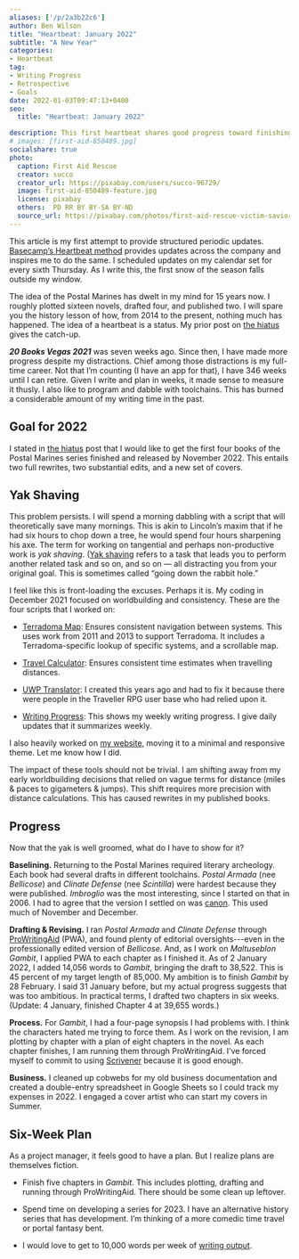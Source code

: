 ```yaml
---
aliases: ['/p/2a3b22c6']
author: Ben Wilson
title: "Heartbeat: January 2022"
subtitle: "A New Year"
categories:
- Heartbeat
tag:
- Writing Progress
- Retrospective
- Goals
date: 2022-01-03T09:47:13+0400
seo:
  title: "Heartbeat: January 2022"

description: This first heartbeat shares good progress toward finishing 4 books in 2022.
# images: [first-aid-850489.jpg]
socialshare: true
photo:
  caption: First Aid Rescue
  creator: succo
  creator_url: https://pixabay.com/users/succo-96729/
  image: first-aid-850489-feature.jpg
  license: pixabay
  others:  PD RR BY BY-SA BY-ND
  source_url: https://pixabay.com/photos/first-aid-rescue-victim-savior-850489/
---
```


This article is my first attempt to provide structured periodic updates. [Basecamp’s Heartbeat method](https://world.hey.com/jason/what-s-in-a-heartbeat-4fd72d0e) provides updates across the company and inspires me to do the same. I scheduled updates on my calendar set for every sixth Thursday. As I write this, the first snow of the season falls outside my window.

The idea of the Postal Marines has dwelt in my mind for 15 years now. I roughly plotted sixteen novels, drafted four, and published two. I will spare you the history lesson of how, from 2014 to the present, nothing much has happened. The idea of a heartbeat is a status. My prior post on [the hiatus](/p/223fe4c7) gives the catch-up.

***20 Books Vegas 2021*** was seven weeks ago. Since then, I have made more progress despite my distractions. Chief among those distractions is my full-time career. Not that I’m counting (I have an app for that), I have 346 weeks until I can retire. Given I write and plan in weeks, it made sense to measure it thusly. I also like to program and dabble with toolchains. This has burned a considerable amount of my writing time in the past.

## Goal for 2022

I stated in [the hiatus](/p/223fe4c7) post that I would like to get the first four books of the Postal Marines series finished and released by November 2022. This entails two full rewrites, two substantial edits, and a new set of covers.

## Yak Shaving

This problem persists. I will spend a morning dabbling with a script that will theoretically save many mornings. This is akin to Lincoln’s maxim that if he had six hours to chop down a tree, he would spend four hours sharpening his axe. The term for working on tangential and perhaps non-productive work is *yak shaving*. ([Yak shaving](https://americanexpress.io/yak-shaving/) refers to a task that leads you to perform another related task and so on, and so on — all distracting you from your original goal. This is sometimes called “going down the rabbit hole.”

I feel like this is front-loading the excuses. Perhaps it is. My coding in December 2021 focused on worldbuilding and consistency. These are the four scripts that I worked on:

* [Terradoma Map](/tools/69939382): Ensures consistent navigation between systems. This uses work from 2011 and 2013 to support Terradoma. It includes a Terradoma-specific lookup of specific systems, and a scrollable map.

* [Travel Calculator](/tools/6561642b): Ensures consistent time estimates when travelling distances.

* [UWP Translator](/tools/6bce898c): I created this years ago and had to fix it because there were people in the Traveller RPG user base who had relied upon it.

* [Writing Progress](/tools/2a42a84a): This shows my weekly writing progress. I give daily updates that it summarizes weekly.

I also heavily worked on [my website](https://benwilson.io/), moving it to a minimal and responsive theme. Let me know how I did.

The impact of these tools should not be trivial. I am shifting away from my early worldbuilding decisions that relied on vague terms for distance (miles & paces to gigameters & jumps). This shift requires more precision with distance calculations. This has caused rewrites in my published books.

## Progress

Now that the yak is well groomed, what do I have to show for it?

**Baselining.** Returning to the Postal Marines required literary archeology. Each book had several drafts in different toolchains. *Postal Armada* (nee *Bellicose*) and *Clinate Defense* (nee *Scintilla*) were hardest because they were published. *Imbroglio* was the most interesting, since I started on that in 2006. I had to agree that the version I settled on was [canon](https://en.wikipedia.org/wiki/Canon_%28fiction%29). This used much of November and December.

**Drafting & Revising.** I ran *Postal Armada* and *Clinate Defense* through [ProWritingAid](http://prowritingaid.com) (PWA), and found plenty of editorial oversights---even in the professionally edited version of *Bellicose*. And, as I work on *Maltuseblon Gambit*, I applied PWA to each chapter as I finished it. As of 2 January 2022, I added 14,056 words to *Gambit*, bringing the draft to 38,522. This is 45 percent of my target length of 85,000. My ambition is to finish *Gambit* by 28 February. I said 31 January before, but my actual progress suggests that was too ambitious. In practical terms, I drafted two chapters in six weeks. (Update: 4 January, finished Chapter 4 at 39,655 words.)

**Process.** For *Gambit*, I had a four-page synopsis I had problems with. I think the characters hated me trying to force them. As I work on the revision, I am plotting by chapter with a plan of eight chapters in the novel. As each chapter finishes, I am running them through ProWritingAid. I’ve forced myself to commit to using [Scrivener](https://www.literatureandlatte.com/scrivener/overview) because it is good enough.

**Business.** I cleaned up cobwebs for my old business documentation and created a double-entry spreadsheet in Google Sheets so I could track my expenses in 2022. I engaged a cover artist who can start my covers in Summer.

## Six-Week Plan

As a project manager, it feels good to have a plan. But I realize plans are themselves fiction.

* Finish five chapters in *Gambit*. This includes plotting, drafting and running through ProWritingAid. There should be some clean up leftover.

* Spend time on developing a series for 2023. I have an alternative history series that has development. I’m thinking of a more comedic time travel or portal fantasy bent.

* I would love to get to 10,000 words per week of [writing output](/tools/2a42a84a).